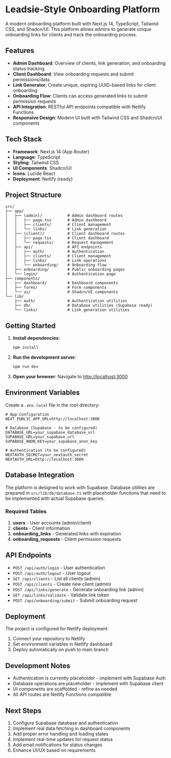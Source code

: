 # Leadsie-Style Onboarding Platform

A modern onboarding platform built with Next.js 14, TypeScript, Tailwind CSS, and Shadcn/UI. This platform allows admins to generate unique onboarding links for clients and track the onboarding process.

## Features

- **Admin Dashboard**: Overview of clients, link generation, and onboarding status tracking
- **Client Dashboard**: View onboarding requests and submit permissions/data
- **Link Generator**: Create unique, expiring UUID-based links for client onboarding
- **Onboarding Flow**: Clients can access generated links to submit permission requests
- **API Integration**: RESTful API endpoints compatible with Netlify Functions
- **Responsive Design**: Modern UI built with Tailwind CSS and Shadcn/UI components

## Tech Stack

- **Framework**: Next.js 14 (App Router)
- **Language**: TypeScript
- **Styling**: Tailwind CSS
- **UI Components**: Shadcn/UI
- **Icons**: Lucide React
- **Deployment**: Netlify (ready)

## Project Structure

```
src/
├── app/
│   ├── (admin)/           # Admin dashboard routes
│   │   ├── page.tsx       # Admin dashboard
│   │   ├── clients/       # Client management
│   │   └── links/         # Link generation
│   ├── (client)/          # Client dashboard routes
│   │   ├── page.tsx       # Client dashboard
│   │   └── requests/      # Request management
│   ├── api/               # API endpoints
│   │   ├── auth/          # Authentication
│   │   ├── clients/       # Client management
│   │   ├── links/         # Link operations
│   │   └── onboarding/    # Onboarding flow
│   ├── onboarding/        # Public onboarding pages
│   └── login/             # Authentication page
├── components/
│   ├── dashboard/         # Dashboard components
│   ├── forms/             # Form components
│   └── ui/                # Shadcn/UI components
└── lib/
    ├── auth/              # Authentication utilities
    ├── db/                # Database utilities (Supabase ready)
    └── links/             # Link generation utilities
```

## Getting Started

1. **Install dependencies**:
   ```bash
   npm install
   ```

2. **Run the development server**:
   ```bash
   npm run dev
   ```

3. **Open your browser**:
   Navigate to [http://localhost:3000](http://localhost:3000)

## Environment Variables

Create a `.env.local` file in the root directory:

```env
# App Configuration
NEXT_PUBLIC_APP_URL=http://localhost:3000

# Database (Supabase - to be configured)
DATABASE_URL=your_supabase_database_url
SUPABASE_URL=your_supabase_url
SUPABASE_ANON_KEY=your_supabase_anon_key

# Authentication (to be configured)
NEXTAUTH_SECRET=your_nextauth_secret
NEXTAUTH_URL=http://localhost:3000
```

## Database Integration

The platform is designed to work with Supabase. Database utilities are prepared in `src/lib/db/database.ts` with placeholder functions that need to be implemented with actual Supabase queries.

### Required Tables

1. **users** - User accounts (admin/client)
2. **clients** - Client information
3. **onboarding_links** - Generated links with expiration
4. **onboarding_requests** - Client permission requests

## API Endpoints

- `POST /api/auth/login` - User authentication
- `POST /api/auth/logout` - User logout
- `GET /api/clients` - List all clients (admin)
- `POST /api/clients` - Create new client (admin)
- `POST /api/links/generate` - Generate onboarding link (admin)
- `GET /api/links/validate` - Validate link token
- `POST /api/onboarding/submit` - Submit onboarding request

## Deployment

The project is configured for Netlify deployment:

1. Connect your repository to Netlify
2. Set environment variables in Netlify dashboard
3. Deploy automatically on push to main branch

## Development Notes

- Authentication is currently placeholder - implement with Supabase Auth
- Database operations are placeholder - implement with Supabase client
- UI components are scaffolded - refine as needed
- All API routes are Netlify Functions compatible

## Next Steps

1. Configure Supabase database and authentication
2. Implement real data fetching in dashboard components
3. Add proper error handling and loading states
4. Implement real-time updates for request status
5. Add email notifications for status changes
6. Enhance UI/UX based on requirements